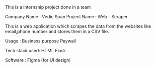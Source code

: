 This is a internship project done in a team

Company Name : Vedic Span
Project Name : Web - Scraper

This is a web application which scrapes the data from the websites like email,phone number and stores them in a CSV file.

Usage :
Business purpose
Paywall 

Tech stack used:
HTML
Flask

Software : Figma (for UI design)
